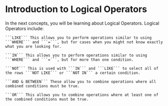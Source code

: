# Introduction to Logical Operators

In the next concepts, you will be learning about Logical Operators. Logical Operators include:

    ```LIKE``` This allows you to perform operations similar to using ```WHERE``` and ```=```, but for cases when you might not know exactly what you are looking for.

    ```IN``` This allows you to perform operations similar to using ```WHERE``` and ```=```, but for more than one condition.

    ```NOT``` This is used with ```IN``` and ```LIKE``` to select all of the rows ```NOT LIKE``` or ```NOT IN``` a certain condition.

    ```AND & BETWEEN``` These allow you to combine operations where all combined conditions must be true.

    ```OR``` This allows you to combine operations where at least one of the combined conditions must be true.


